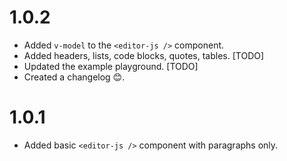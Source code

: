 # 1.0.2

- Added `v-model` to the `<editor-js />` component.
- Added headers, lists, code blocks, quotes, tables. [TODO]
- Updated the example playground. [TODO]
- Created a changelog 😊.

# 1.0.1

- Added basic `<editor-js />` component with paragraphs only.
